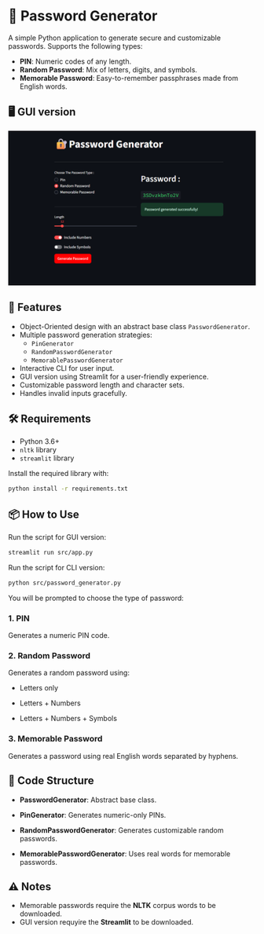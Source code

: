 # 🔐 Password Generator

A simple Python application to generate secure and customizable passwords. Supports the following types:

- **PIN**: Numeric codes of any length.
- **Random Password**: Mix of letters, digits, and symbols.
- **Memorable Password**: Easy-to-remember passphrases made from English words.

## 🖥️ GUI version

<img src="src/images/app_screenshot.png" alt="Alt Text" width="800"/>


## 🚀 Features

- Object-Oriented design with an abstract base class `PasswordGenerator`.
- Multiple password generation strategies:
  - `PinGenerator`
  - `RandomPasswordGenerator`
  - `MemorablePasswordGenerator`
- Interactive CLI for user input.
- GUI version using Streamlit for a user-friendly experience.
- Customizable password length and character sets.
- Handles invalid inputs gracefully.


## 🛠 Requirements

- Python 3.6+
- `nltk` library
- `streamlit` library

Install the required library with:

```bash
python install -r requirements.txt
```



## 📦 How to Use

Run the script for GUI version:
```bash
streamlit run src/app.py
```

Run the script for CLI version:
```bash
python src/password_generator.py
```

You will be prompted to choose the type of password:

### 1. PIN
Generates a numeric PIN code.


### 2. Random Password
Generates a random password using:

- Letters only

- Letters + Numbers

- Letters + Numbers + Symbols


### 3. Memorable Password
Generates a password using real English words separated by hyphens.


## 🧠 Code Structure
- **PasswordGenerator**: Abstract base class.

- **PinGenerator**: Generates numeric-only PINs.

- **RandomPasswordGenerator**: Generates customizable random passwords.

- **MemorablePasswordGenerator**: Uses real words for memorable passwords.

## ⚠️ Notes

- Memorable passwords require the **NLTK** corpus words to be downloaded.
- GUI version requyire the **Streamlit** to be downloaded.
